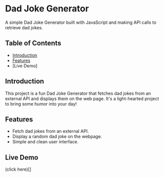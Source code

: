 # Dad Joke Generator

A simple Dad Joke Generator built with JavaScript and making API calls to retrieve dad jokes.

## Table of Contents
- [Introduction](#introduction)
- [Features](#features)
- [Live Demo]

## Introduction

This project is a fun Dad Joke Generator that fetches dad jokes from an external API and displays them on the web page. It's a light-hearted project to bring some humor into your day!

## Features

- Fetch dad jokes from an external API.
- Display a random dad joke on the webpage.
- Simple and clean user interface.

## Live Demo
   (click here)[]
